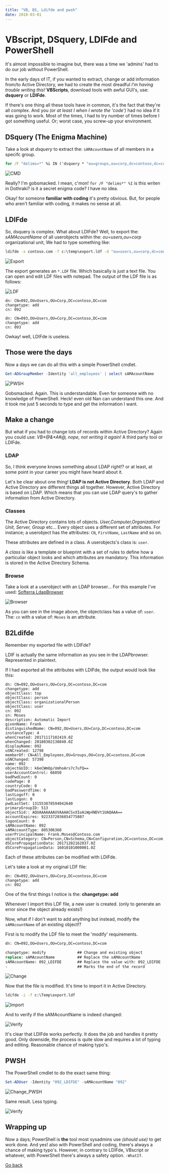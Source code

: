 ```yaml
---
title: "VB, DS, Ldifde and pwsh"
date: 2018-03-01
---
```



# VBscript, DSquery, LDIFde and PowerShell

It's almost impossible to imagine but, there was a time we 'admins' had to do our job without PowerShell. 

In the early days of IT, if you wanted to extract, change or add information from/to Active Directory, we had to create the most dreadful _I'm having trouble writing this!_ __VBScripts__, download tools with awful GUI's, use: __dsquery__ or __LDIFde__.

If there's one thing all these tools have in common, it's the fact that they're all complex. And you _(or at least I when I wrote the 'code')_ had no idea if it was going to work. Most of the times, I had to try number of times before I got something useful. Or; worst case, you screw-up your environment.

## DSquery (The Enigma Machine)

Take a look at _dsquery_ to extract the: ```sAMAcountName``` of all members in a specifc group.

```cmd
for /F "delims=*" %i IN ('dsquery * "ou=groups,ou=corp,dc=contoso,dc=com" -filter "(&(objectClass=group)(name=*All_Employees*))" -l -d contoso.com -attr member') DO @dsquery * "ou=users,ou=corp,dc=contoso,dc=com" -filter "(distinguishedName=%i)" -attr sAMAcountName
```
![CMD](https://codeinblue.files.wordpress.com/2018/03/1.png)

Really? I'm gobsmacked. I mean, c'mon! ```for /F "delims*" %I``` is this writen in Dothraki? is it a secret enigma code? I have no idea.

Okay! for someone __familiar with coding__ it's pretty obvious. But, for people who aren't familiar with coding, it makes no sense at all.

## LDIFde

So, dsquery is complex. What about LDIFde? Well, to export the: _sAMAcountName_ of all userobjects within the: _ou=users,ou=corp_ organizational unit, We had to type something like:

```cmd
ldifde -s contoso.com -f c:\temp\export.ldf -d "ou=users,ou=corp,dc=contoso,dc=com" -r "(objectclass=User)" -l sAMAcountName
```

![Export](https://codeinblue.files.wordpress.com/2018/03/4.png) 

The export generates an ```*.LDF``` file. Which basically is just a text file. You can open and edit LDF files with notepad. The output of the LDF file is as follows:

![LDF](https://codeinblue.files.wordpress.com/2018/03/5.png) 

```ldf
dn: CN=092,OU=Users,OU=Corp,DC=contoso,DC=com
changetype: add
cn: 092

dn: CN=093,OU=Users,OU=Corp,DC=contoso,DC=com
changetype: add
cn: 093
```

Owkay! well, LDIFde is useless. 

## Those were the days

Now a days we can do all this with a simple PowerShell cmdlet. 

```powershell
Get-ADGroupMember -Identity 'all_employees' | select sAMAcountName
```

![PWSH](https://codeinblue.files.wordpress.com/2018/03/2.png) 

Gobsmacked. Again.
This is understandable. Even for someone with no knowledge of PowerShell. Heck! even old Nan can understand this one. And it took me just 5 seconds to type and get the information I want.  

## Make a change

But what if you had to change lots of records within Active Directory?
Again you could use: _VB*@&*A#@, nope, not writing it again!_ A third party tool or LDIFde.

### LDAP

So, I think everyone knows something about LDAP right!? or at least, at some point in your career you might have heard about it.

Let's be clear about one thing! __LDAP is not Active Directory__. Both LDAP and Active Directory are different things all together. However, Active Directory is based on LDAP. Which means that you can use LDAP query's to gather information from Active Directory. 

### Classes

The Active Directory contains lots of objects. _User,Computer,Organizationl Unit, Server, Group_ etc... Every object uses a different set of attributes. For instance; a userobject has the attributes: ```CN```, ```FirstName```, ```LastName``` and so on. 

These attributes are defined in a class. A userobjects's class is: ```user```. 

A _class_ is like a template or blueprint with a set of rules to define how a particuliar object looks and which attributes are mandatory. This information is stored in the Active Directory Schema.

### Browse

Take a look at a userobject with an LDAP browser...
For this example I've used: [Softerra LdapBrowser](http://www.ldapbrowser.com/)

![Browser](https://codeinblue.files.wordpress.com/2018/03/3.png) 

As you can see in the image above, the objectclass has a value of: ```user```. The: ```cn``` with a value of: ```Moses``` is an attribute. 

## B2Ldifde

Remember my exported file with LDIFde? 

LDIF is actually the same information as you see in the LDAPbrowser. Represented in plaintext. 

If I had exported all the attributes with LDIFde, the output would look like this:

```ldf
dn: CN=092,OU=Users,OU=Corp,DC=contoso,DC=com
changetype: add
objectClass: top
objectClass: person
objectClass: organizationalPerson
objectClass: user
cn: 092
sn: Moses
description: Automatic Import
givenName: Frank
distinguishedName: CN=092,OU=Users,OU=Corp,DC=contoso,DC=com
instanceType: 4
whenCreated: 20171117102419.0Z
whenChanged: 20180302130840.0Z
displayName: 092
uSNCreated: 12798
memberOf: CN=All_Employees,OU=Groups,OU=Corp,DC=contoso,DC=com
uSNChanged: 57398
name: 092
objectGUID:: k6eCWmOp/UmhoArs7c7ufQ==
userAccountControl: 66050
badPwdCount: 0
codePage: 0
countryCode: 0
badPasswordTime: 0
lastLogoff: 0
lastLogon: 0
pwdLastSet: 131553878594042640
primaryGroupID: 513
objectSid:: AQUAAAAAAAUVAAAACSxXIoAiWp4NDVt1UAQAAA==
accountExpires: 9223372036854775807
logonCount: 0
sAMAcountName: 092
sAMAccountType: 805306368
userPrincipalName: Frank.Moses@Contoso.com
objectCategory: CN=Person,CN=Schema,CN=Configuration,DC=contoso,DC=com
dSCorePropagationData: 20171202162037.0Z
dSCorePropagationData: 16010101000001.0Z
```

Each of these attributes can be modified with LDIFde.  

Let's take a look at my original LDF file:

```ldf
dn: CN=092,OU=Users,OU=Corp,DC=contoso,DC=com
changetype: add
cn: 092
```

One of the first things I notice is the: __changetype: add__ 

Whenever I import this LDF file, a new user is created. (only to generate an error since the object already exists!)

Now, what if I don't want to add anything but instead, modify the ```sAMAcountName``` of an existing object!? 

First is to modify the LDF file to meet the 'modify' requirements. 

```cmd
dn: CN=092,OU=Users,OU=Corp,DC=contoso,DC=com

changetype: modify              ## Change and existing object
replace: sAMAcountName          ## Replace the sAMAcountName
sAMAcountName: 092_LDIFDE       ## Replace the value with: 092_LDIFDE
-                               ## Marks the end of the record
```

![Change](https://codeinblue.files.wordpress.com/2018/03/6.png) 

Now that the file is modified. It's time to import it in Active Directory.

```cmd
ldifde -i -f c:\Temp\export.ldf
```

![Import](https://codeinblue.files.wordpress.com/2018/03/7.png) 

And to verify if the sAMAcountName is indeed changed:

![Verify](https://codeinblue.files.wordpress.com/2018/03/8.png) 

It's clear that LDIFde works perfectly. It does the job and handles it pretty good. Only downside, the process is quite slow and requires a lot of typing and editing. Reasonable chance of making typo's.

## PWSH

 The PowerShell cmdlet to do the exact same thing:

```powershell
Set-ADUser -Identity "092_LDIFDE" -sAMAcountName "092"
```

![Change_PWSH](https://codeinblue.files.wordpress.com/2018/03/9.png) 

Same result. Less typing. 

![Verify](https://codeinblue.files.wordpress.com/2018/03/10.png)

## Wrapping up

Now a days; PowerShell is __the__ tool most sysadmins use _(should use)_ to get work done. And yes! also with PowerShell and coding, there's always a chance of making typo's. However, in contrary to LDIFde, VBscript or whatever, with PowerShell there's always a safety option. 
```-WhatIf```. 

[Go back](https://mufana.github.io/blog)